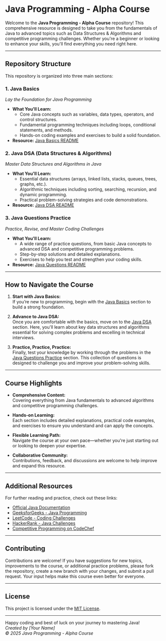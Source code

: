 # Java Programming - Alpha Course

Welcome to the **Java Programming - Alpha Course** repository! This comprehensive resource is designed to take you from the fundamentals of Java to advanced topics such as Data Structures & Algorithms and competitive programming challenges. Whether you're a beginner or looking to enhance your skills, you'll find everything you need right here.

---

## Repository Structure

This repository is organized into three main sections:

### 1. Java Basics
*Lay the Foundation for Java Programming*

- **What You'll Learn:**
  - Core Java concepts such as variables, data types, operators, and control structures.
  - Fundamental programming techniques including loops, conditional statements, and methods.
  - Hands-on coding examples and exercises to build a solid foundation.
- **Resource:** [Java Basics README](./Java_Basics/README.md)

### 2. Java DSA (Data Structures & Algorithms)
*Master Data Structures and Algorithms in Java*

- **What You'll Learn:**
  - Essential data structures (arrays, linked lists, stacks, queues, trees, graphs, etc.).
  - Algorithmic techniques including sorting, searching, recursion, and dynamic programming.
  - Practical problem-solving strategies and code demonstrations.
- **Resource:** [Java DSA README](./Java_DSA/README.md)

### 3. Java Questions Practice
*Practice, Revise, and Master Coding Challenges*

- **What You'll Learn:**
  - A wide range of practice questions, from basic Java concepts to advanced DSA and competitive programming problems.
  - Step-by-step solutions and detailed explanations.
  - Exercises to help you test and strengthen your coding skills.
- **Resource:** [Java Questions README](./Java_Questions/README.md)

---

## How to Navigate the Course

1. **Start with Java Basics:**  
   If you’re new to programming, begin with the [Java Basics](./Java_Basics/README.md) section to build a strong foundation.

2. **Advance to Java DSA:**  
   Once you are comfortable with the basics, move on to the [Java DSA](./Java_DSA/README.md) section. Here, you'll learn about key data structures and algorithms essential for solving complex problems and excelling in technical interviews.

3. **Practice, Practice, Practice:**  
   Finally, test your knowledge by working through the problems in the [Java Questions Practice](./Java_Questions/README.md) section. This collection of questions is designed to challenge you and improve your problem-solving skills.

---

## Course Highlights

- **Comprehensive Content:**  
  Covering everything from Java fundamentals to advanced algorithms and competitive programming challenges.

- **Hands-on Learning:**  
  Each section includes detailed explanations, practical code examples, and exercises to ensure you understand and can apply the concepts.

- **Flexible Learning Path:**  
  Navigate the course at your own pace—whether you're just starting out or looking to deepen your expertise.

- **Collaborative Community:**  
  Contributions, feedback, and discussions are welcome to help improve and expand this resource.

---

## Additional Resources

For further reading and practice, check out these links:
- [Official Java Documentation](https://docs.oracle.com/javase/tutorial/)
- [GeeksforGeeks - Java Programming](https://www.geeksforgeeks.org/java/)
- [LeetCode - Coding Challenges](https://leetcode.com/)
- [HackerRank - Java Challenges](https://www.hackerrank.com/domains/java)
- [Competitive Programming on CodeChef](https://www.codechef.com/)

---

## Contributing

Contributions are welcome! If you have suggestions for new topics, improvements to the course, or additional practice problems, please fork the repository, create a new branch with your changes, and submit a pull request. Your input helps make this course even better for everyone.

---

## License

This project is licensed under the [MIT License](LICENSE).

---

Happy coding and best of luck on your journey to mastering Java!  
*Created by [Your Name]*  
*© 2025 Java Programming - Alpha Course*
